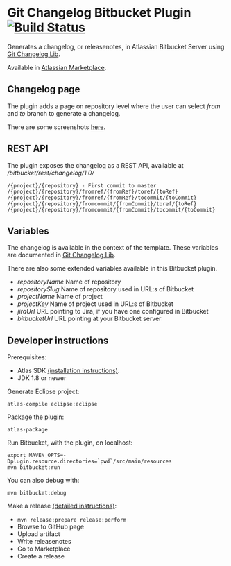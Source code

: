 # Git Changelog Bitbucket Plugin [![Build Status](https://travis-ci.org/tomasbjerre/git-changelog-bitbucket-plugin.svg?branch=master)](https://travis-ci.org/tomasbjerre/git-changelog-bitbucket-plugin)

Generates a changelog, or releasenotes, in Atlassian Bitbucket Server using [Git Changelog Lib](https://github.com/tomasbjerre/git-changelog-lib).

Available in [Atlassian Marketplace](https://marketplace.atlassian.com/manage/plugins/se.bjurr.changelog.git-changelog-for-bitbucket/server/overview).

## Changelog page
The plugin adds a page on repository level where the user can select *from* and *to* branch to generate a changelog.

There are some screenshots [here](https://github.com/tomasbjerre/git-changelog-lib/tree/screenshots/sandbox).

## REST API
The plugin exposes the changelog as a REST API, available at */bitbucket/rest/changelog/1.0/*

```
/{project}/{repository} - First commit to master
/{project}/{repository}/fromref/{fromRef}/toref/{toRef}
/{project}/{repository}/fromref/{fromRef}/tocommit/{toCommit}
/{project}/{repository}/fromcommit/{fromCommit}/toref/{toRef}
/{project}/{repository}/fromcommit/{fromCommit}/tocommit/{toCommit}
```

## Variables
The changelog is available in the context of the template. These variables are documented in [Git Changelog Lib](https://github.com/tomasbjerre/git-changelog-lib).

There are also some extended variables available in this Bitbucket plugin.

 * *repositoryName* Name of repository
 * *repositorySlug* Name of repository used in URL:s of Bitbucket
 * *projectName* Name of project
 * *projectKey* Name of project used in URL:s of Bitbucket
 * *jiraUrl* URL pointing to Jira, if you have one configured in Bitbucket
 * *bitbucketUrl* URL pointing at your Bitbucket server

## Developer instructions
Prerequisites:

* Atlas SDK [(installation instructions)](https://developer.atlassian.com/docs/getting-started/set-up-the-atlassian-plugin-sdk-and-build-a-project).
* JDK 1.8 or newer

Generate Eclipse project:
```
atlas-compile eclipse:eclipse
```

Package the plugin:
```
atlas-package
```

Run Bitbucket, with the plugin, on localhost:
```
export MAVEN_OPTS=-Dplugin.resource.directories=`pwd`/src/main/resources
mvn bitbucket:run
```

You can also debug with:
```
mvn bitbucket:debug
```

Make a release [(detailed instructions)](https://developer.atlassian.com/docs/common-coding-tasks/development-cycle/packaging-and-releasing-your-plugin):

 * `mvn release:prepare release:perform`
 * Browse to GitHub page
  * Upload artifact
  * Write releasenotes
 * Go to Marketplace
  * Create a release
